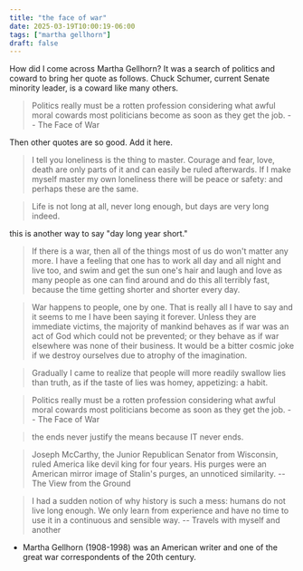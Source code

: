 ```yaml
---
title: "the face of war"
date: 2025-03-19T10:00:19-06:00
tags: ["martha gellhorn"]
draft: false
---
```


How did I come across Martha Gellhorn? It was a search of politics and coward to bring her quote as follows. Chuck Schumer, current Senate minority leader, is a coward like many others.

> Politics really must be a rotten profession considering what awful moral cowards most politicians become as soon as they get the job. -- The Face of War

Then other quotes are so good. Add it here.

> I tell you loneliness is the thing to master. Courage and fear, love, death are only parts of it and can easily be ruled afterwards. If I make myself master my own loneliness there will be peace or safety: and perhaps these are the same.

> Life is not long at all, never long enough, but days are very long indeed.

this is another way to say "day long year short."

> If there is a war, then all of the things most of us do won't matter any more. I have a feeling that one has to work all day and all night and live too, and swim and get the sun one's hair and laugh and love as many people as one can find around and do this all terribly fast, because the time getting shorter and shorter every day. 

> War happens to people, one by one. That is really all I have to say and it seems to me I have been saying it forever. Unless they are immediate victims, the majority of mankind behaves as if war was an act of God which could not be prevented; or they behave as if war elsewhere was none of their business. It would be a bitter cosmic joke if we destroy ourselves due to atrophy of the imagination.

> Gradually I came to realize that people will more readily swallow lies than truth, as if the taste of lies was homey, appetizing: a habit.

> Politics really must be a rotten profession considering what awful moral cowards most politicians become as soon as they get the job. -- The Face of War

> the ends never justify the means because IT never ends.

> Joseph McCarthy, the Junior Republican Senator from Wisconsin, ruled America like devil king for four years. His purges were an American mirror image of Stalin's purges, an unnoticed similarity. -- The View from the Ground

> I had a sudden notion of why history is such a mess: humans do not live long enough. We only learn from experience and have no time to use it in a continuous and sensible way. -- Travels with myself and another

* Martha Gellhorn (1908-1998) was an American writer and one of the great war correspondents of the 20th century.

